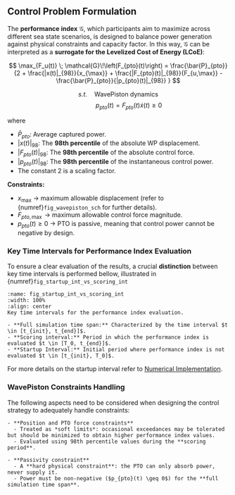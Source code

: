 ## Control Problem Formulation
The **performance index** $\mathcal{G}$, which participants aim to maximize across different sea state scenarios, is designed to balance power generation against physical constraints and capacity factor.
In this way, $\mathcal{G}$ can be interpreted as a **surrogate for the Levelized Cost of Energy (LCoE)**:

$$
\max_{F_u(t)} \; \mathcal{G}\!\left(F_{pto}(t)\right) = \frac{\bar{P}_{pto}}{2 + \frac{|x(t)|_{98}}{x_{\max}} + \frac{|F_{pto}(t)|_{98}}{F_{u,\max}} - \frac{\bar{P}_{pto}}{|p_{pto}(t)|_{98}} }
$$

$$ s.t. \quad \text{WavePiston dynamics} $$
$$ \qquad\quad p_{pto}(t) = F_{pto}(t) \dot{x}(t) \ge 0  $$

where
*   $\bar{P}_{pto}$: Average captured power.
*   $|x(t)|_{98}$: The **98th percentile** of the absolute WP displacement.
*   $|F_{pto}(t)|_{98}$: The **98th percentile** of the absolute control force.
*   $|p_{pto}(t)|_{98}$: The **98th percentile** of the instantaneous control power.
*   The constant 2 is a scaling factor.

**Constraints:**
* $x_\mathrm{max}$ → maximum allowable displacement (refer to {numref}`fig_wavepiston_sch` for further details).
* $F_{pto,\max}$ → maximum allowable control force magnitude.
* $p_{pto}(t) \ge 0$ → PTO is passive, meaning that control power cannot be negative by design.



### Key Time Intervals for Performance Index Evaluation
To ensure a clear evaluation of the results, a crucial **distinction** between key time intervals is performed bellow, illustrated in {numref}`fig_startup_int_vs_scoring_int`

[//]: # (the **full simulation time span** and the **scoring interval** must be made.)

```{figure} ../_static/figures/schematics/startup_int_vs_scoring_int.png
:name: fig_startup_int_vs_scoring_int
:width: 100%
:align: center
Key time intervals for the performance index evaluation.
```

```{important}
- **Full simulation time span:** Characterized by the time interval $t \in [t_{init}, t_{end}]$.
- **Scoring interval:** Period in which the performance index is evaluated $t \in [T_0, t_{end}]$. 
- **Startup Interval:** Initial period where performance index is not evaluated $t \in [t_{init}, T_0]$.
```
For more details on the startup interval refer to [Numerical Implementation](./numerical_implementation.md).

### WavePiston Constraints Handling
The following aspects need to be considered when designing the control strategy to adequately handle constraints:

```{important}
- **Position and PTO force constraints**  
  - Treated as *soft limits*: occasional exceedances may be tolerated but should be minimized to obtain higher performance index values. 
  - Evaluated using 98th percentile values during the **scoring period**. 

- **Passivity constraint**  
  - A **hard physical constraint**: the PTO can only absorb power, never supply it.
  - Power must be non-negative ($p_{pto}(t) \geq 0$) for the **full simulation time span**.
```

[//]: # (```{important})

[//]: # (- The **position** and **PTO force** constraints represent *soft limits*: they define maximum allowable values, but occasional exceedances may be tolerated in practice.   )

[//]: # (  - They are evaluated using 98th percentile values during the **scoring period**.)

[//]: # (- In contrast, the **passivity constraint** is a *hard limit*: by design, the PTO can **only absorb power**, it cannot supply power back into the system. As a result:)

[//]: # (  - PTO power must be non-negative $p_{pto}&#40;t&#41; \geq 0$ for the **full simulation time span**.)

[//]: # (```)




